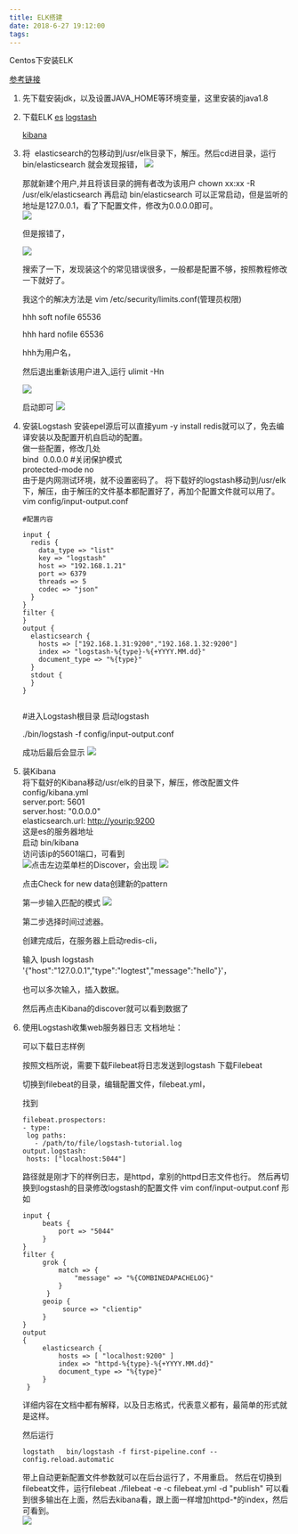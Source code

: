 ```yaml
---
title: ELK搭建
date: 2018-6-27 19:12:00
tags:
---
```


Centos下安装ELK



[参考链接](https://ken.io/note/elk-deploy-guide )

1. 先下载安装jdk，以及设置JAVA_HOME等环境变量，这里安装的java1.8

2. 下载ELK
   [es](https://www.elastic.co/downloads/elasticsearch)
   [logstash](https://www.elastic.co/downloads/logstash> )

   [kibana](https://www.elastic.co/downloads/kibana )

3. 将  elasticsearch的包移动到/usr/elk目录下，解压。然后cd进目录，运行  bin/elasticsearch  就会发现报错， 
   ![](https://qqx.im/mdimage/elk/elk1.png)

   那就新建个用户,并且将该目录的拥有者改为该用户 chown xx:xx -R /usr/elk/elasticsearch  再启动  bin/elasticsearch  可以正常启动，但是监听的地址是127.0.0.1，看了下配置文件，修改为0.0.0.0即可。  
   ![](https://qqx.im/mdimage/elk/elk2.png)

   但是报错了，

   ![](https://qqx.im/mdimage/elk/elk3.png)

   搜索了一下，发现装这个的常见错误很多，一般都是配置不够，按照教程修改一下就好了。 

   我这个的解决方法是  vim /etc/security/limits.conf(管理员权限)  

   hhh soft nofile 65536 

   hhh hard nofile 65536  

   hhh为用户名，

   然后退出重新该用户进入,运行  ulimit -Hn  

   ![](https://qqx.im/mdimage/elk/elk4.png)

   启动即可 
   ![](https://qqx.im/mdimage/elk/elk5.png)

   


4. 安装Logstash 
   安装epel源后可以直接yum -y install redis就可以了，免去编译安装以及配置开机自启动的配置。  
   做一些配置，修改几处  
   bind  0.0.0.0  #关闭保护模式   
   protected-mode no  
   由于是内网测试环境，就不设置密码了。  将下载好的logstash移动到/usr/elk下，解压，由于解压的文件基本都配置好了，再加个配置文件就可以用了。  
   vim config/input-output.conf    

   ```
   #配置内容
   
   input {
     redis {
       data_type => "list"
       key => "logstash"
       host => "192.168.1.21"
       port => 6379
       threads => 5
       codec => "json"
     }
   }
   filter {
   }
   output {
     elasticsearch {
       hosts => ["192.168.1.31:9200","192.168.1.32:9200"]
       index => "logstash-%{type}-%{+YYYY.MM.dd}"
       document_type => "%{type}"
     }
     stdout {
     }
   }
   
   
   ```

   \#进入Logstash根目录
    启动logstash

   ./bin/logstash -f config/input-output.conf

   成功后最后会显示
   ![](https://qqx.im/mdimage/elk/elk6.png)

5. 装Kibana  
   将下载好的Kibana移动/usr/elk的目录下，解压，修改配置文件config/kibana.yml  
   server.port: 5601  
   server.host: "0.0.0.0"  
   elasticsearch.url: <http://yourip:9200>  
   这是es的服务器地址  
   启动  bin/kibana  
   访问该ip的5601端口，可看到  
   ![](https://qqx.im/mdimage/elk/elk7.png)点击左边菜单栏的Discover，会出现
   ![](https://qqx.im/mdimage/elk/elk8.png)

   点击Check for new data创建新的pattern

   第一步输入匹配的模式
   ![](https://qqx.im/mdimage/elk/elk9.png)

   第二步选择时间过滤器。 

   创建完成后，在服务器上启动redis-cli，

   输入  lpush logstash '{"host":"127.0.0.1","type":"logtest","message":"hello"}'，

   也可以多次输入，插入数据。 

   然后再点击Kibana的discover就可以看到数据了 

6. 使用Logstash收集web服务器日志  文档地址：  [](https://www.elastic.co/guide/en/logstash/current/advanced-pipeline.html )

   可以下载日志样例  [](https://download.elastic.co/demos/logstash/gettingstarted/logstash-tutorial.log.gz)  

   按照文档所说，需要下载Filebeat将日志发送到logstash  下载Filebeat  [](https://www.elastic.co/downloads/beats/filebeat )  

   切换到filebeat的目录，编辑配置文件，filebeat.yml，

   找到  

   ```
   filebeat.prospectors:
   - type: 
    log paths: 
      - /path/to/file/logstash-tutorial.log 
   output.logstash: 
    hosts: ["localhost:5044"]
   
   ```

    路径就是刚才下的样例日志，是httpd，拿别的httpd日志文件也行。  然后再切换到logstash的目录修改logstash的配置文件  vim conf/input-output.conf  形如 

   ```
   input { 
   		beats { 
   			port => "5044" 
   		} 
   } 
   filter { 
   		grok { 
   			match => { 
   				"message" => "%{COMBINEDAPACHELOG}"
   			}
   		 } 
   		geoip {
   			 source => "clientip" 
   		} 
   } 
   output 
   { 
   		elasticsearch { 
   			hosts => [ "localhost:9200" ]
   			index => "httpd-%{type}-%{+YYYY.MM.dd}" 
   			document_type => "%{type}" 
   		}
    }
   
   ```

   详细内容在文档中都有解释，以及日志格式，代表意义都有，最简单的形式就是这样。  

   然后运行

   ```
   logstath   bin/logstash -f first-pipeline.conf --config.reload.automatic
   ```

    带上自动更新配置文件参数就可以在后台运行了，不用重启。  然后在切换到filebeat文件，运行filebeat  ./filebeat -e -c filebeat.yml -d "publish"  可以看到很多输出在上面，然后去kibana看，跟上面一样增加httpd-*的index，然后可看到。    
   ![](https://qqx.im/mdimage/elk/elk10.png)

     